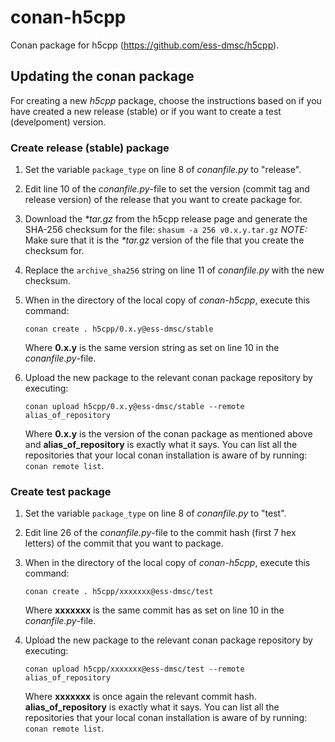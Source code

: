 # conan-h5cpp

Conan package for h5cpp (https://github.com/ess-dmsc/h5cpp).

## Updating the conan package

For creating a new *h5cpp* package, choose the instructions based on if you have created a new release (stable) or if you want to create a test (develpoment) version.

### Create release (stable) package

1. Set the variable `package_type` on line 8 of *conanfile.py* to "release".

1. Edit line 10 of the *conanfile.py*-file to set the version (commit tag and release version) of the release that you want to create package for.

2. Download the *\*tar.gz* from the h5cpp release page and generate the SHA-256 checksum for the file: `shasum -a 256 v0.x.y.tar.gz`
   *NOTE:* Make sure that it is the *\*tar.gz* version of the file that you create the checksum for.

3. Replace the `archive_sha256` string on line 11 of *conanfile.py* with the new checksum.


3. When in the directory of the local copy of *conan-h5cpp*, execute this command:

	```
	conan create . h5cpp/0.x.y@ess-dmsc/stable
	```
	Where **0.x.y** is the same version string as set on line 10 in the *conanfile.py*-file.

4. Upload the new package to the relevant conan package repository by executing:

	```
	conan upload h5cpp/0.x.y@ess-dmsc/stable --remote alias_of_repository
	```

	Where **0.x.y** is the version of the conan package as mentioned above and **alias\_of\_repository** is exactly what it says. You can list all the repositories that your local conan installation is aware of by running: `conan remote list`.

### Create test package

1. Set the variable `package_type` on line 8 of *conanfile.py* to "test".

2. Edit line 26 of the *conanfile.py*-file to the commit hash (first 7 hex letters) of the commit that you want to package.

3. When in the directory of the local copy of *conan-h5cpp*, execute this command:

	```
	conan create . h5cpp/xxxxxxx@ess-dmsc/test
	```
	Where **xxxxxxx** is the same commit has as set on line 10 in the *conanfile.py*-file.

4. Upload the new package to the relevant conan package repository by executing:

	```
	conan upload h5cpp/xxxxxxx@ess-dmsc/test --remote alias_of_repository
	```

	Where **xxxxxxx** is once again the relevant commit hash. **alias\_of\_repository** is exactly what it says. You can list all the repositories that your local conan installation is aware of by running: `conan remote list`.
  